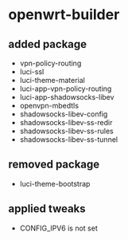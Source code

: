 # openwrt-builder

## added package

- vpn-policy-routing
- luci-ssl
- luci-theme-material
- luci-app-vpn-policy-routing
- luci-app-shadowsocks-libev
- openvpn-mbedtls
- shadowsocks-libev-config
- shadowsocks-libev-ss-redir
- shadowsocks-libev-ss-rules
- shadowsocks-libev-ss-tunnel

## removed package

- luci-theme-bootstrap

## applied tweaks

- CONFIG_IPV6 is not set
